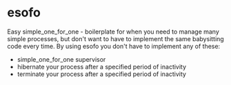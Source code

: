 esofo
=====

Easy simple_one_for_one - boilerplate for when you need to manage many simple
processes, but don't want to have to implement the same babysitting code every
time. By using esofo you don't have to implement any of these:

* simple_one_for_one supervisor
* hibernate your process after a specified period of inactivity
* terminate your process after a specified period of inactivity
